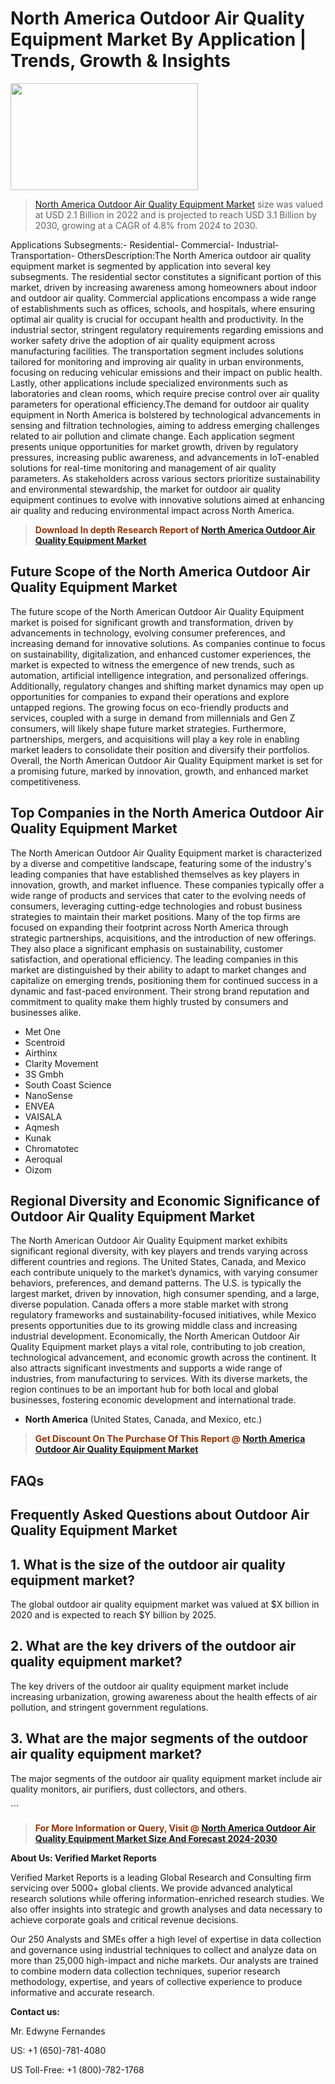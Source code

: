 <p><h1>North America Outdoor Air Quality Equipment Market By Application | Trends, Growth & Insights</h1><p><img class="aligncenter size-medium wp-image-105565" src="https://ffe5etoiles.com/wp-content/uploads/2025/01/MST7-300x171.png" alt="" width="300" height="171" /></p><blockquote><p><a href="https://www.verifiedmarketreports.com/download-sample/?rid=382710&utm_source=Github-NA&utm_medium=386" target="_blank">North America Outdoor Air Quality Equipment Market</a>  size was valued at USD 2.1 Billion in 2022 and is projected to reach USD 3.1 Billion by 2030, growing at a CAGR of 4.8% from 2024 to 2030.</p></blockquote>Applications Subsegments:- Residential- Commercial- Industrial- Transportation- OthersDescription:The North America outdoor air quality equipment market is segmented by application into several key subsegments. The residential sector constitutes a significant portion of this market, driven by increasing awareness among homeowners about indoor and outdoor air quality. Commercial applications encompass a wide range of establishments such as offices, schools, and hospitals, where ensuring optimal air quality is crucial for occupant health and productivity. In the industrial sector, stringent regulatory requirements regarding emissions and worker safety drive the adoption of air quality equipment across manufacturing facilities. The transportation segment includes solutions tailored for monitoring and improving air quality in urban environments, focusing on reducing vehicular emissions and their impact on public health. Lastly, other applications include specialized environments such as laboratories and clean rooms, which require precise control over air quality parameters for operational efficiency.The demand for outdoor air quality equipment in North America is bolstered by technological advancements in sensing and filtration technologies, aiming to address emerging challenges related to air pollution and climate change. Each application segment presents unique opportunities for market growth, driven by regulatory pressures, increasing public awareness, and advancements in IoT-enabled solutions for real-time monitoring and management of air quality parameters. As stakeholders across various sectors prioritize sustainability and environmental stewardship, the market for outdoor air quality equipment continues to evolve with innovative solutions aimed at enhancing air quality and reducing environmental impact across North America.</p><blockquote><p><span style="color: #993300;"><strong>Download In depth Research Report of <a href="https://www.verifiedmarketreports.com/download-sample/?rid=382710&utm_source=Github-NA&utm_medium=386">North America Outdoor Air Quality Equipment Market</a></strong></span></p></blockquote><h2>Future Scope of the North America Outdoor Air Quality Equipment Market</h2><p>The future scope of the North American Outdoor Air Quality Equipment market is poised for significant growth and transformation, driven by advancements in technology, evolving consumer preferences, and increasing demand for innovative solutions. As companies continue to focus on sustainability, digitalization, and enhanced customer experiences, the market is expected to witness the emergence of new trends, such as automation, artificial intelligence integration, and personalized offerings. Additionally, regulatory changes and shifting market dynamics may open up opportunities for companies to expand their operations and explore untapped regions. The growing focus on eco-friendly products and services, coupled with a surge in demand from millennials and Gen Z consumers, will likely shape future market strategies. Furthermore, partnerships, mergers, and acquisitions will play a key role in enabling market leaders to consolidate their position and diversify their portfolios. Overall, the North American Outdoor Air Quality Equipment market is set for a promising future, marked by innovation, growth, and enhanced market competitiveness.</p><h2>Top Companies in the North America Outdoor Air Quality Equipment Market</h2><p>The North American Outdoor Air Quality Equipment market is characterized by a diverse and competitive landscape, featuring some of the industry's leading companies that have established themselves as key players in innovation, growth, and market influence. These companies typically offer a wide range of products and services that cater to the evolving needs of consumers, leveraging cutting-edge technologies and robust business strategies to maintain their market positions. Many of the top firms are focused on expanding their footprint across North America through strategic partnerships, acquisitions, and the introduction of new offerings. They also place a significant emphasis on sustainability, customer satisfaction, and operational efficiency. The leading companies in this market are distinguished by their ability to adapt to market changes and capitalize on emerging trends, positioning them for continued success in a dynamic and fast-paced environment. Their strong brand reputation and commitment to quality make them highly trusted by consumers and businesses alike.</p><p><ul><li>Met One </li><li> Scentroid </li><li> Airthinx </li><li> Clarity Movement </li><li> 3S Gmbh </li><li> South Coast Science </li><li> NanoSense </li><li> ENVEA </li><li> VAISALA </li><li> Aqmesh </li><li> Kunak </li><li> Chromatotec </li><li> Aeroqual </li><li> Oizom</li></ul></p><h2>Regional Diversity and Economic Significance of Outdoor Air Quality Equipment Market</h2><p>The North American Outdoor Air Quality Equipment market exhibits significant regional diversity, with key players and trends varying across different countries and regions. The United States, Canada, and Mexico each contribute uniquely to the market’s dynamics, with varying consumer behaviors, preferences, and demand patterns. The U.S. is typically the largest market, driven by innovation, high consumer spending, and a large, diverse population. Canada offers a more stable market with strong regulatory frameworks and sustainability-focused initiatives, while Mexico presents opportunities due to its growing middle class and increasing industrial development. Economically, the North American Outdoor Air Quality Equipment market plays a vital role, contributing to job creation, technological advancement, and economic growth across the continent. It also attracts significant investments and supports a wide range of industries, from manufacturing to services. With its diverse markets, the region continues to be an important hub for both local and global businesses, fostering economic development and international trade.</p><ul>    <li><strong>North America</strong> (United States, Canada, and Mexico, etc.)</li></ul><blockquote><p><span style="color: #993300;"><strong>Get Discount On The Purchase Of This Report @ <a href="https://www.verifiedmarketreports.com/ask-for-discount/?rid=382710&utm_source=Github-NA&utm_medium=386">North America Outdoor Air Quality Equipment Market</a></strong></span></p></blockquote><h2>FAQs</h2><p><h2>Frequently Asked Questions about Outdoor Air Quality Equipment Market</h1><div class="faq">  <h2>1. What is the size of the outdoor air quality equipment market?</div><div></h2>  <p>The global outdoor air quality equipment market was valued at $X billion in 2020 and is expected to reach $Y billion by 2025.</p></div><div class="faq">  <h2>2. What are the key drivers of the outdoor air quality equipment market?</div><div></h2>  <p>The key drivers of the outdoor air quality equipment market include increasing urbanization, growing awareness about the health effects of air pollution, and stringent government regulations.</p></div><div class="faq">  <h2>3. What are the major segments of the outdoor air quality equipment market?</div><div></h2>  <p>The major segments of the outdoor air quality equipment market include air quality monitors, air purifiers, dust collectors, and others.</p></div><!-- Repeat the above structure for all 20 FAQs --></body></html>```</p><blockquote><p><span style="color: #993300;"><strong>For More Information or Query, Visit @ <a href="https://www.verifiedmarketreports.com/product/outdoor-air-quality-equipment-market/">North America Outdoor Air Quality Equipment Market Size And Forecast 2024-2030</a></strong></span></p></blockquote><p><strong>About Us: Verified Market Reports</strong></p><p>Verified Market Reports is a leading Global Research and Consulting firm servicing over 5000+ global clients. We provide advanced analytical research solutions while offering information-enriched research studies. We also offer insights into strategic and growth analyses and data necessary to achieve corporate goals and critical revenue decisions.</p><p>Our 250 Analysts and SMEs offer a high level of expertise in data collection and governance using industrial techniques to collect and analyze data on more than 25,000 high-impact and niche markets. Our analysts are trained to combine modern data collection techniques, superior research methodology, expertise, and years of collective experience to produce informative and accurate research.</p><p><strong>Contact us:</strong></p><p>Mr. Edwyne Fernandes</p><p>US: +1 (650)-781-4080</p><p>US Toll-Free: +1 (800)-782-1768</p>
